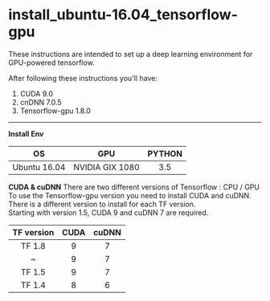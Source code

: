 # install_ubuntu-16.04_tensorflow-gpu
These instructions are intended to set up a deep learning environment for GPU-powered tensorflow.

After following these instructions you'll have:
1. CUDA 9.0
2. cnDNN 7.0.5
3. Tensorflow-gpu 1.8.0

---

__Install Env__

| OS | GPU | PYTHON |
|:---:|:---:|:---:|
| Ubuntu 16.04 | NVIDIA GIX 1080 | 3.5 |

__CUDA & cuDNN__
There are two different versions of Tensorflow : CPU / GPU<br>
To use the Tensorflow-gpu version you need to install CUDA and cuDNN.<br>
There is a different version to install for each TF version. <br>
Starting with version 1.5, CUDA 9 and cuDNN 7 are required.

| TF version | CUDA | cuDNN |
|:---:|:---:|:---:|
|TF 1.8|9|7|
|~|9|7|
|TF 1.5|9|7|
|TF 1.4|8|6|
